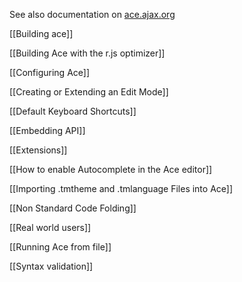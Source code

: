 See also documentation on [ace.ajax.org](http://ace.ajax.org)

[[Building ace]]

[[Building Ace with the r.js optimizer]]

[[Configuring Ace]]

[[Creating or Extending an Edit Mode]]

[[Default Keyboard Shortcuts]]

[[Embedding API]]

[[Extensions]]

[[How to enable Autocomplete in the Ace editor]]

[[Importing .tmtheme and .tmlanguage Files into Ace]]

[[Non Standard Code Folding]]

[[Real world users]]

[[Running Ace from file]]

[[Syntax validation]]
